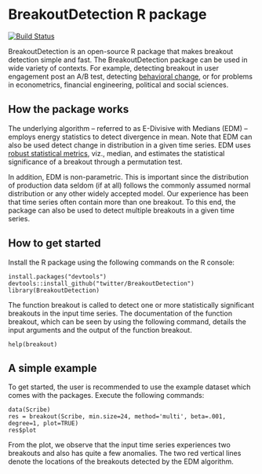 # BreakoutDetection R package

[![Build Status](https://travis-ci.org/eddelbuettel/breakoutdetection.png)](https://travis-ci.org/eddelbuettel/breakoutdetection)

BreakoutDetection is an open-source R package that makes breakout detection simple and fast. The BreakoutDetection package can be used in wide variety of contexts. For example, detecting breakout in user engagement post an A/B test, detecting [behavioral change](http://wiki.cbr.washington.edu/qerm/index.php/Behavioral_Change_Point_Analysis), or for problems in econometrics, financial engineering, political and social sciences.

## How the package works
The underlying algorithm – referred to as E-Divisive with Medians (EDM) – employs energy statistics to detect divergence in mean. Note that EDM can also be used detect change in distribution in a given time series. EDM uses [robust statistical metrics](http://www.wiley.com/WileyCDA/WileyTitle/productCd-0470129905.html), viz., median, and estimates the statistical significance of a breakout through a permutation test. 

In addition, EDM is non-parametric. This is important since the distribution of production data seldom (if at all) follows the commonly assumed normal distribution or any other widely accepted model. Our experience has been that time series often contain more than one breakout. To this end, the package can also be used to detect multiple breakouts in a given time series.

## How to get started
Install the R package using the following commands on the R console:
```
install.packages("devtools")
devtools::install_github("twitter/BreakoutDetection")
library(BreakoutDetection)
```

The function breakout is called to detect one or more statistically significant breakouts in the input time series. The documentation of the function breakout, which can be seen by using the following command, details the input arguments and the output of the function breakout.

```
help(breakout)
```

## A simple example
To get started, the user is recommended to use the example dataset which comes with the packages. Execute the following commands:

```
data(Scribe)
res = breakout(Scribe, min.size=24, method='multi', beta=.001, degree=1, plot=TRUE)
res$plot
```

From the plot, we observe that the input time series experiences two breakouts and also has quite a few anomalies. The two red vertical lines denote the locations of the breakouts detected by the EDM algorithm. 
